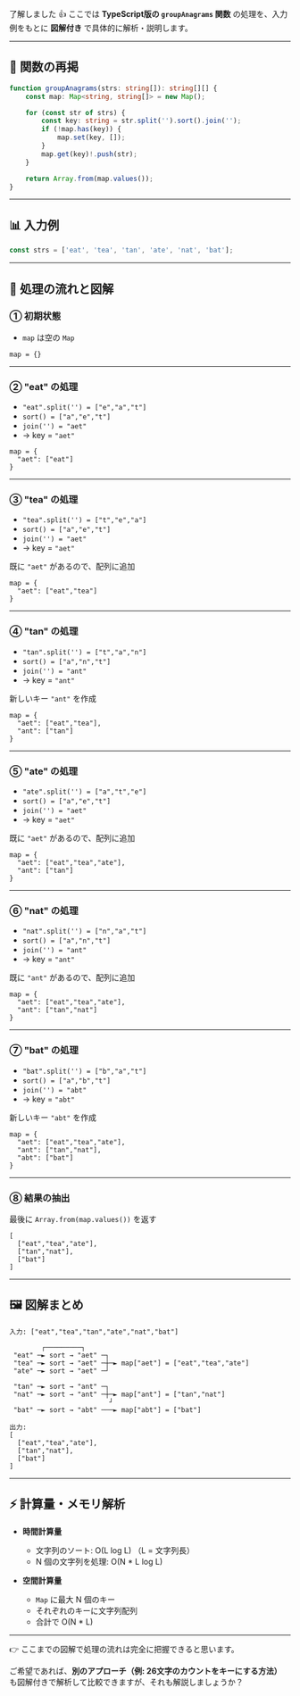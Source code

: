 了解しました 👍
ここでは **TypeScript版の `groupAnagrams` 関数** の処理を、入力例をもとに **図解付き** で具体的に解析・説明します。

---

## 📌 関数の再掲

```typescript
function groupAnagrams(strs: string[]): string[][] {
    const map: Map<string, string[]> = new Map();

    for (const str of strs) {
        const key: string = str.split('').sort().join('');
        if (!map.has(key)) {
            map.set(key, []);
        }
        map.get(key)!.push(str);
    }

    return Array.from(map.values());
}
```

---

## 📊 入力例

```typescript
const strs = ['eat', 'tea', 'tan', 'ate', 'nat', 'bat'];
```

---

## 🔎 処理の流れと図解

### ① 初期状態

- `map` は空の `Map`

```
map = {}
```

---

### ② "eat" の処理

- `"eat".split('') = ["e","a","t"]`
- `sort() = ["a","e","t"]`
- `join('') = "aet"`
- → key = `"aet"`

```
map = {
  "aet": ["eat"]
}
```

---

### ③ "tea" の処理

- `"tea".split('') = ["t","e","a"]`
- `sort() = ["a","e","t"]`
- `join('') = "aet"`
- → key = `"aet"`

既に `"aet"` があるので、配列に追加

```
map = {
  "aet": ["eat","tea"]
}
```

---

### ④ "tan" の処理

- `"tan".split('') = ["t","a","n"]`
- `sort() = ["a","n","t"]`
- `join('') = "ant"`
- → key = `"ant"`

新しいキー `"ant"` を作成

```
map = {
  "aet": ["eat","tea"],
  "ant": ["tan"]
}
```

---

### ⑤ "ate" の処理

- `"ate".split('') = ["a","t","e"]`
- `sort() = ["a","e","t"]`
- `join('') = "aet"`
- → key = `"aet"`

既に `"aet"` があるので、配列に追加

```
map = {
  "aet": ["eat","tea","ate"],
  "ant": ["tan"]
}
```

---

### ⑥ "nat" の処理

- `"nat".split('') = ["n","a","t"]`
- `sort() = ["a","n","t"]`
- `join('') = "ant"`
- → key = `"ant"`

既に `"ant"` があるので、配列に追加

```
map = {
  "aet": ["eat","tea","ate"],
  "ant": ["tan","nat"]
}
```

---

### ⑦ "bat" の処理

- `"bat".split('') = ["b","a","t"]`
- `sort() = ["a","b","t"]`
- `join('') = "abt"`
- → key = `"abt"`

新しいキー `"abt"` を作成

```
map = {
  "aet": ["eat","tea","ate"],
  "ant": ["tan","nat"],
  "abt": ["bat"]
}
```

---

### ⑧ 結果の抽出

最後に `Array.from(map.values())` を返す

```
[
  ["eat","tea","ate"],
  ["tan","nat"],
  ["bat"]
]
```

---

## 🖼️ 図解まとめ

```
入力: ["eat","tea","tan","ate","nat","bat"]

        ┌─────────┐
 "eat" ─► sort → "aet" ─┐
 "tea" ─► sort → "aet" ─┼─► map["aet"] = ["eat","tea","ate"]
 "ate" ─► sort → "aet" ─┘

 "tan" ─► sort → "ant" ─┐
 "nat" ─► sort → "ant" ─┼─► map["ant"] = ["tan","nat"]
                         ┘
 "bat" ─► sort → "abt" ───► map["abt"] = ["bat"]

出力:
[
  ["eat","tea","ate"],
  ["tan","nat"],
  ["bat"]
]
```

---

## ⚡ 計算量・メモリ解析

- **時間計算量**
    - 文字列のソート: O(L log L) （L = 文字列長）
    - N 個の文字列を処理: O(N \* L log L)

- **空間計算量**
    - `Map` に最大 N 個のキー
    - それぞれのキーに文字列配列
    - 合計で O(N \* L)

---

👉 ここまでの図解で処理の流れは完全に把握できると思います。

ご希望であれば、**別のアプローチ（例: 26文字のカウントをキーにする方法）** も図解付きで解析して比較できますが、それも解説しましょうか？
